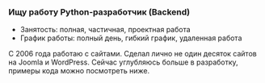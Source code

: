 ### Ищу работу Python-разработчик (Backend)

- Занятость: полная, частичная, проектная работа
- График работы: полный день, гибкий график, удаленная работа

С 2006 года работаю с сайтами. Сделал лично не один десяток сайтов на Joomla и WordPress.
Сейчас углубляюсь больше в разработку, примеры кода можно посмотреть ниже. 
